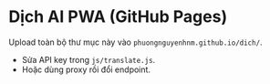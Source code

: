 # Dịch AI PWA (GitHub Pages)

Upload toàn bộ thư mục này vào `phuongnguyenhnm.github.io/dich/`.

- Sửa API key trong `js/translate.js`.
- Hoặc dùng proxy rồi đổi endpoint.
